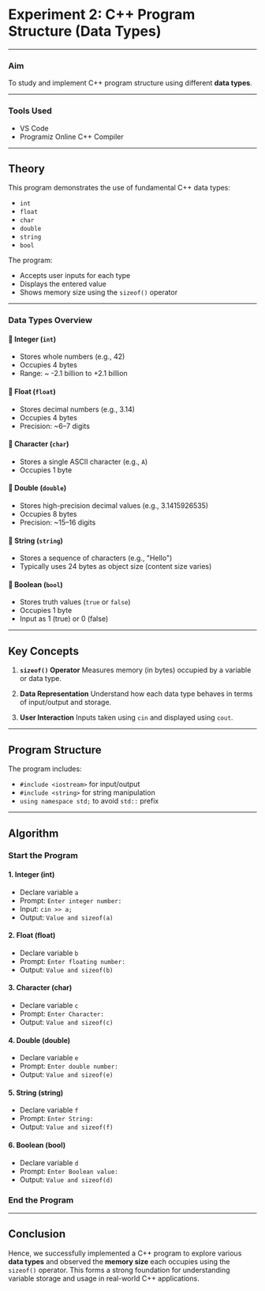 # **Experiment 2: C++ Program Structure (Data Types)**

---

### **Aim**

To study and implement C++ program structure using different **data types**.

---

### **Tools Used**

* VS Code
* Programiz Online C++ Compiler

---

## **Theory**

This program demonstrates the use of fundamental C++ data types:

* `int`
* `float`
* `char`
* `double`
* `string`
* `bool`

The program:

* Accepts user inputs for each type
* Displays the entered value
* Shows memory size using the `sizeof()` operator

---

### **Data Types Overview**

#### 🔹 **Integer (`int`)**

* Stores whole numbers (e.g., 42)
* Occupies 4 bytes
* Range: \~ -2.1 billion to +2.1 billion

#### 🔹 **Float (`float`)**

* Stores decimal numbers (e.g., 3.14)
* Occupies 4 bytes
* Precision: \~6–7 digits

#### 🔹 **Character (`char`)**

* Stores a single ASCII character (e.g., `A`)
* Occupies 1 byte

#### 🔹 **Double (`double`)**

* Stores high-precision decimal values (e.g., 3.1415926535)
* Occupies 8 bytes
* Precision: \~15–16 digits

#### 🔹 **String (`string`)**

* Stores a sequence of characters (e.g., "Hello")
* Typically uses 24 bytes as object size (content size varies)

#### 🔹 **Boolean (`bool`)**

* Stores truth values (`true` or `false`)
* Occupies 1 byte
* Input as 1 (true) or 0 (false)

---

## **Key Concepts**

1. **`sizeof()` Operator**
   Measures memory (in bytes) occupied by a variable or data type.

2. **Data Representation**
   Understand how each data type behaves in terms of input/output and storage.

3. **User Interaction**
   Inputs taken using `cin` and displayed using `cout`.

---

## **Program Structure**

The program includes:

* `#include <iostream>` for input/output
* `#include <string>` for string manipulation
* `using namespace std;` to avoid `std::` prefix

---

## **Algorithm**

### **Start the Program**

#### 1. **Integer (int)**

* Declare variable `a`
* Prompt: `Enter integer number:`
* Input: `cin >> a;`
* Output: `Value and sizeof(a)`

#### 2. **Float (float)**

* Declare variable `b`
* Prompt: `Enter floating number:`
* Output: `Value and sizeof(b)`

#### 3. **Character (char)**

* Declare variable `c`
* Prompt: `Enter Character:`
* Output: `Value and sizeof(c)`

#### 4. **Double (double)**

* Declare variable `e`
* Prompt: `Enter double number:`
* Output: `Value and sizeof(e)`

#### 5. **String (string)**

* Declare variable `f`
* Prompt: `Enter String:`
* Output: `Value and sizeof(f)`

#### 6. **Boolean (bool)**

* Declare variable `d`
* Prompt: `Enter Boolean value:`
* Output: `Value and sizeof(d)`

### **End the Program**

---

## **Conclusion**

Hence, we successfully implemented a C++ program to explore various **data types** and observed the **memory size** each occupies using the `sizeof()` operator. This forms a strong foundation for understanding variable storage and usage in real-world C++ applications.

